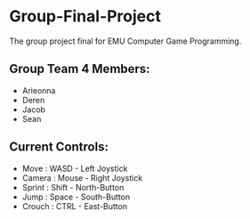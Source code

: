 # Group-Final-Project
The group project final for EMU Computer Game Programming.

## Group Team 4 Members:
- Arieonna
- Deren
- Jacob
- Sean

## Current Controls:
- Move   : WASD   -  Left Joystick
- Camera : Mouse  -  Right Joystick
- Sprint : Shift  -  North-Button
- Jump   : Space  -  South-Button
- Crouch : CTRL   -  East-Button
